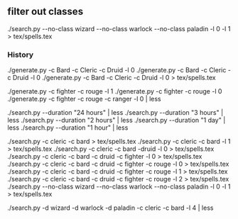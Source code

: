## filter out classes

./search.py --no-class wizard --no-class warlock --no-class paladin -l 0 -l 1 > tex/spells.tex



### History
./generate.py -c Bard -c Cleric -c Druid -l 0
./generate.py -c Bard -c Cleric -c Druid -l 0 
./generate.py -c Bard -c Cleric -c Druid -l 0 > tex/spells.tex 

./generate.py -c fighter -c rouge -l 1
./generate.py -c fighter -c rouge -l 0
./generate.py -c fighter -c rouge -c ranger -l 0 | less



./search.py --duration "24 hours" | less
./search.py --duration "3 hours" | less
./search.py --duration "2 hours" | less
./search.py --duration "1 day" | less
./search.py --duration "1 hour" | less

./search.py -c cleric -c bard > tex/spells.tex 
./search.py -c cleric -c bard -l 1 > tex/spells.tex 
./search.py -c cleric -c bard -druid -l 0 > tex/spells.tex 
./search.py -c cleric -c bard -c druid -c fighter -l 0 > tex/spells.tex 
./search.py -c cleric -c bard -c druid -c fighter -c rouge -l 0 > tex/spells.tex 
./search.py -c cleric -c bard -c druid -c fighter -c rouge -l 1 > tex/spells.tex 
./search.py -c cleric -c bard -c druid -c fighter -c rouge -l 2 > tex/spells.tex 
./search.py --no-class wizard --no-class warlock --no-class paladin -l 0 -l 1 > tex/spells.tex 


./search.py -d wizard -d warlock -d paladin  -c cleric -c bard -l 4 | less

